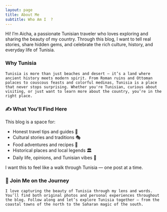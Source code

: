 ```yaml
---
layout: page
title: About Me
subtitle: Who Am I  ?
---
```


Hi! I’m Aicha, a passionate Tunisian traveler who loves exploring and sharing the beauty of my country. Through this blog, I want to tell real stories, share hidden gems, and celebrate the rich culture, history, and everyday life of Tunisia.


### Why Tunisia
    Tunisia is more than just beaches and desert — it’s a land where ancient history meets modern spirit. From Roman ruins and Ottoman palaces to couscous feasts and colorful medinas, Tunisia is a place that never stops surprising. Whether you're Tunisian, curious about visiting, or just want to learn more about the country, you’re in the right place.


### ✍️ What You'll Find Here

This blog is a space for:
   - Honest travel tips and guides 🧳
   - Cultural stories and traditions 🎭
   - Food adventures and recipes 🍲
   - Historical places and local legends 🏛
   - Daily life, opinions, and Tunisian vibes 💬

I want this to feel like a walk through Tunisia — one post at a time.


### 📸 Join Me on the Journey
    I love capturing the beauty of Tunisia through my lens and words. You’ll find both original photos and personal experiences throughout the blog. Follow along and let’s explore Tunisia together — from the coastal towns of the north to the Saharan magic of the south.